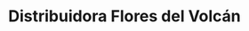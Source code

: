 ---
title: "Distribuidora Flores del Volcán"
url: /ciudad-de-panama/distribuidora-flores-del-volcan/
shop: floristería
---